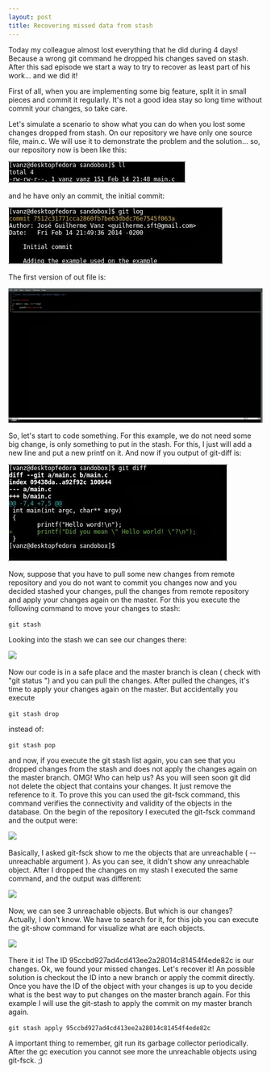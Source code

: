 ```yaml
---
layout: post
title: Recovering missed data from stash
---
```


Today my colleague almost lost everything that he did during 4 days! Because  a wrong git command he dropped his changes saved on stash. After this sad episode we start a way to try to recover as least part of his work... and we did it!

<!-- more -->

First of all, when you are implementing some big feature, split it in small pieces and commit it regularly. It's not a good idea stay so long time without commit your changes,  so take care.

Let's simulate a scenario to show what you can do when you lost some changes dropped from stash.
On our repository we have only one source file, main.c. We will use it to demonstrate the problem and the solution... so, our repository now is been like this:


![](/public/img/missing_data_from_stash_01.jpeg)

and he have only an commit, the initial commit:

![](/public/img/missing_data_from_stash_02.jpeg)

The first version of out file is:

![](/public/img/missing_data_from_stash_03.jpeg)

So, let's start to code something. For this example, we do not need some big change, is only something to put in the stash. For this, I just will add a new line and put a new printf on it. And now if you output of git-diff is:

![](/public/img/missing_data_from_stash_04.jpeg)

Now, suppose that you have to pull some new changes from remote repository and you do not want to commit you changes now and you decided stashed your changes, pull the changes from remote repository and apply your changes again on the master.  For this you execute the following command to move your changes to stash:

```git stash```

Looking into the stash we can see our changes there:

![](/public/img/missing_data_from_stash_05.jpeg)

Now our code is in a safe place and the master branch is clean ( check with "git status ") and you can pull the changes. After pulled the changes, it's time to apply your changes again on the master. But accidentally you execute

```git stash drop```

instead of:

```git stash pop```

and now, if you execute the git stash list again, you can see that you dropped changes from the stash and does not apply the changes again on the master branch. OMG! Who can help us?
As you will seen soon git did not delete the object that contains your changes. It just remove the reference to it. To prove this you can used the git-fsck command, this command verifies the connectivity and validity of the objects in the database. On the begin of the repository I executed the git-fsck command and the output were:

![](/public/img/missing_data_from_stash_07.jpeg)

Basically, I asked git-fsck show to me the objects that are unreachable ( --unreachable argument ). As you can see, it didn't show any unreachable object. After I dropped the changes on my stash I executed the same command, and the output was different:

![](/public/img/missing_data_from_stash_08.jpeg)

Now, we can see 3 unreachable objects. But which is our changes? Actually, I don't know. We have to search for it, for this job you can execute the git-show command for visualize what are each objects.

![](/public/img/missing_data_from_stash_09.jpeg)

There it is! The ID 95ccbd927ad4cd413ee2a28014c81454f4ede82c is our changes. Ok, we found your missed changes. Let's recover it! An possible solution is checkout the ID into a new branch or apply the commit directly. Once you have the ID of the object with your changes is up to you decide what is the best way to put changes on the master branch again. For this example I will use the git-stash to apply the commit on my master branch again.

```git stash apply 95ccbd927ad4cd413ee2a28014c81454f4ede82c```

A important thing to remember, git run its garbage collector periodically. After the gc execution you cannot see more the unreachable objects using git-fsck. ;)


